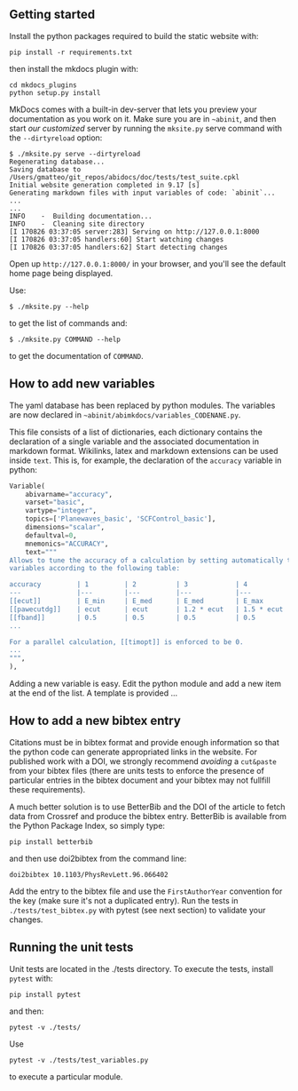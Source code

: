 ## Getting started

Install the python packages required to build the static website with:

    pip install -r requirements.txt

then install the mkdocs plugin with:

    cd mkdocs_plugins
    python setup.py install

MkDocs comes with a built-in dev-server that lets you preview your documentation as you work on it. 
Make sure you are in `~abinit`, and then start *our customized* server 
by running the `mksite.py` serve command with the `--dirtyreload` option:

```console
$ ./mksite.py serve --dirtyreload
Regenerating database...
Saving database to /Users/gmatteo/git_repos/abidocs/doc/tests/test_suite.cpkl
Initial website generation completed in 9.17 [s]
Generating markdown files with input variables of code: `abinit`...
...
...
INFO    -  Building documentation...
INFO    -  Cleaning site directory
[I 170826 03:37:05 server:283] Serving on http://127.0.0.1:8000
[I 170826 03:37:05 handlers:60] Start watching changes
[I 170826 03:37:05 handlers:62] Start detecting changes
```

Open up `http://127.0.0.1:8000/` in your browser, and you'll see the default home page being displayed.

Use:

    $ ./mksite.py --help

to get the list of commands and:

    $ ./mksite.py COMMAND --help

to get the documentation of `COMMAND`.

## How to add new variables

The yaml database has been replaced by python modules.
The variables are now declared in `~abinit/abimkdocs/variables_CODENANE.py`.

This file consists of a list of dictionaries, each dictionary
contains the declaration of a single variable and the associated documentation in markdown format.
Wikilinks, latex and markdown extensions can be used inside `text`.
This is, for example, the declaration of the `accuracy` variable in python:

```python
Variable(
    abivarname="accuracy",
    varset="basic",
    vartype="integer",
    topics=['Planewaves_basic', 'SCFControl_basic'],
    dimensions="scalar",
    defaultval=0,
    mnemonics="ACCURACY",
    text="""
Allows to tune the accuracy of a calculation by setting automatically the
variables according to the following table:

accuracy         | 1         | 2          | 3            | 4            | 5         | 6
---              |---        |---         |---           |---           |---        |---
[[ecut]]         | E_min     | E_med      | E_med        | E_max        | E_max     | E_max
[[pawecutdg]]    | ecut      | ecut       | 1.2 * ecut   | 1.5 * ecut   | 2 * ecut  | 2 * ecut
[[fband]]        | 0.5       | 0.5        | 0.5          | 0.5          | 0.75      | 0.75
...

For a parallel calculation, [[timopt]] is enforced to be 0.
...
""",
),
```

Adding a new variable is easy. Edit the python module and add a new item at the end of the list. 
A template is provided ...


## How to add a new bibtex entry

Citations must be in bibtex format and provide enough information so that the python code
can generate appropriated links in the website.
For published work with a DOI, we strongly recommend *avoiding* a `cut&paste` from your bibtex files
(there are units tests to enforce the presence of particular entries in the bibtex document and
your bibtex may not fullfill these requirements).

A much better solution is to use BetterBib and the DOI of the article to fetch data 
from Crossref and produce the bibtex entry. 
BetterBib is available from the Python Package Index, so simply type:

    pip install betterbib

and then use doi2bibtex from the command line:

    doi2bibtex 10.1103/PhysRevLett.96.066402

Add the entry to the bibtex file and use the `FirstAuthorYear` convention for the key 
(make sure it's not a duplicated entry).
Run the tests in `./tests/test_bibtex.py` with pytest (see next section) to validate your changes.

## Running the unit tests

Unit tests are located in the ./tests directory. 
To execute the tests, install `pytest` with:

    pip install pytest

and then:

    pytest -v ./tests/

Use 

    pytest -v ./tests/test_variables.py

to execute a particular module.
